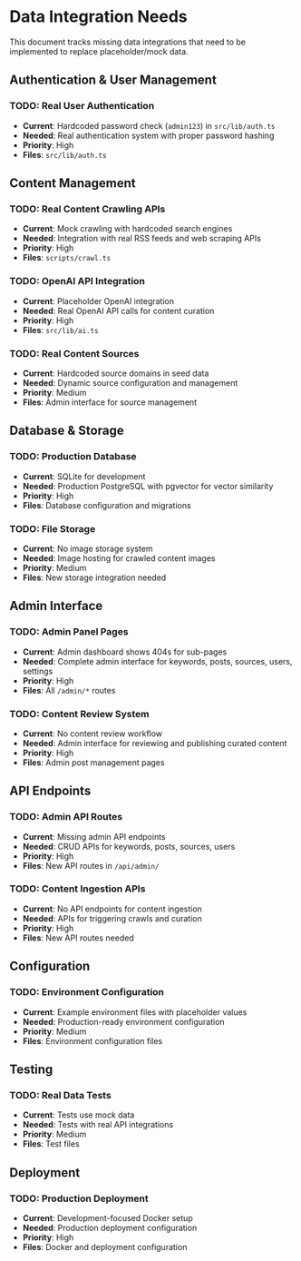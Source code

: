 # Data Integration Needs

This document tracks missing data integrations that need to be implemented to replace placeholder/mock data.

## Authentication & User Management

### TODO: Real User Authentication
- **Current**: Hardcoded password check (`admin123`) in `src/lib/auth.ts`
- **Needed**: Real authentication system with proper password hashing
- **Priority**: High
- **Files**: `src/lib/auth.ts`


## Content Management

### TODO: Real Content Crawling APIs
- **Current**: Mock crawling with hardcoded search engines
- **Needed**: Integration with real RSS feeds and web scraping APIs
- **Priority**: High
- **Files**: `scripts/crawl.ts`

### TODO: OpenAI API Integration
- **Current**: Placeholder OpenAI integration
- **Needed**: Real OpenAI API calls for content curation
- **Priority**: High
- **Files**: `src/lib/ai.ts`

### TODO: Real Content Sources
- **Current**: Hardcoded source domains in seed data
- **Needed**: Dynamic source configuration and management
- **Priority**: Medium
- **Files**: Admin interface for source management

## Database & Storage

### TODO: Production Database
- **Current**: SQLite for development
- **Needed**: Production PostgreSQL with pgvector for vector similarity
- **Priority**: High
- **Files**: Database configuration and migrations

### TODO: File Storage
- **Current**: No image storage system
- **Needed**: Image hosting for crawled content images
- **Priority**: Medium
- **Files**: New storage integration needed

## Admin Interface

### TODO: Admin Panel Pages
- **Current**: Admin dashboard shows 404s for sub-pages
- **Needed**: Complete admin interface for keywords, posts, sources, users, settings
- **Priority**: High
- **Files**: All `/admin/*` routes

### TODO: Content Review System
- **Current**: No content review workflow
- **Needed**: Admin interface for reviewing and publishing curated content
- **Priority**: High
- **Files**: Admin post management pages

## API Endpoints

### TODO: Admin API Routes
- **Current**: Missing admin API endpoints
- **Needed**: CRUD APIs for keywords, posts, sources, users
- **Priority**: High
- **Files**: New API routes in `/api/admin/`

### TODO: Content Ingestion APIs
- **Current**: No API endpoints for content ingestion
- **Needed**: APIs for triggering crawls and curation
- **Priority**: High
- **Files**: New API routes needed

## Configuration

### TODO: Environment Configuration
- **Current**: Example environment files with placeholder values
- **Needed**: Production-ready environment configuration
- **Priority**: Medium
- **Files**: Environment configuration files

## Testing

### TODO: Real Data Tests
- **Current**: Tests use mock data
- **Needed**: Tests with real API integrations
- **Priority**: Medium
- **Files**: Test files

## Deployment

### TODO: Production Deployment
- **Current**: Development-focused Docker setup
- **Needed**: Production deployment configuration
- **Priority**: High
- **Files**: Docker and deployment configuration
